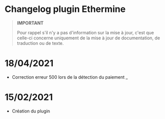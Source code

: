 # Changelog plugin Ethermine

>**IMPORTANT**
>
>Pour rappel s'il n'y a pas d'information sur la mise à jour, c'est que celle-ci concerne uniquement de la mise à jour de documentation, de traduction ou de texte.

# 18/04/2021

- Correction erreur 500 lors de la détection du paiement _


# 15/02/2021

- Création du plugin
